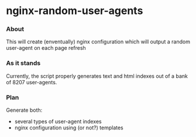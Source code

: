 # nginx-random-user-agents

### About
This will create (enventually) nginx configuration which will output a random user-agent on each page refresh

### As it stands
Currently, the script properly generates text and html indexes out of a bank of 8207 user-agents.

### Plan

Generate both:

- several types of user-agent indexes
- nginx configuration using (or not?) templates

